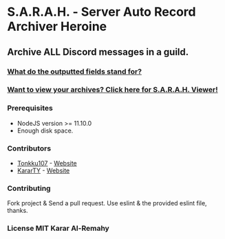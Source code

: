 # S.A.R.A.H. - Server Auto Record Archiver Heroine
## Archive ALL Discord messages in a guild.

### [What do the outputted fields stand for?](/fields.md)

### [Want to view your archives? Click here for S.A.R.A.H. Viewer!](https://github.com/kararty/sarah-viewer)

### Prerequisites
  * NodeJS version >= 11.10.0
  * Enough disk space.

### Contributors
  * [Tonkku107](https://github.com/tonkku107/) - [Website](https://tonkku.me/)
  * [KararTY](https://github.com/kararty/) - [Website](https://alremahy.com/biz/projects/sarah)

### Contributing
Fork project & Send a pull request. Use eslint & the provided eslint file, thanks.

### License MIT Karar Al-Remahy
